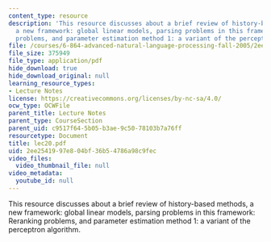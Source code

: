 ```yaml
---
content_type: resource
description: 'This resource discusses about a brief review of history-based methods,
  a new framework: global linear models, parsing problems in this framework: Reranking
  problems, and parameter estimation method 1: a variant of the perceptron algorithm.'
file: /courses/6-864-advanced-natural-language-processing-fall-2005/2ee2541997e804bf36b54786a98c9fec_lec20.pdf
file_size: 375949
file_type: application/pdf
hide_download: true
hide_download_original: null
learning_resource_types:
- Lecture Notes
license: https://creativecommons.org/licenses/by-nc-sa/4.0/
ocw_type: OCWFile
parent_title: Lecture Notes
parent_type: CourseSection
parent_uid: c9517f64-5b05-b3ae-9c50-78103b7a76ff
resourcetype: Document
title: lec20.pdf
uid: 2ee25419-97e8-04bf-36b5-4786a98c9fec
video_files:
  video_thumbnail_file: null
video_metadata:
  youtube_id: null
---
```

This resource discusses about a brief review of history-based methods, a new framework: global linear models, parsing problems in this framework: Reranking problems, and parameter estimation method 1: a variant of the perceptron algorithm.